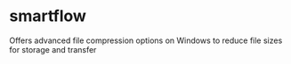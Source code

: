 # smartflow
Offers advanced file compression options on Windows to reduce file sizes for storage and transfer
